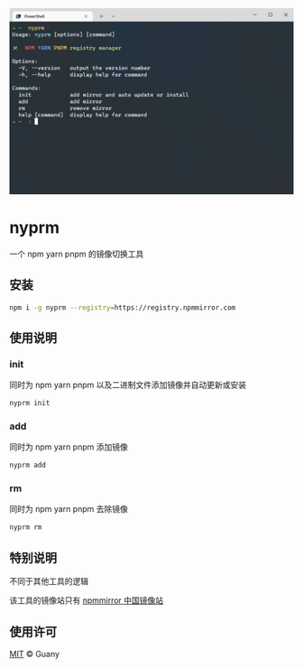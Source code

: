 ![nyprm](./nyprm.png)

# nyprm

一个 npm yarn pnpm 的镜像切换工具

## 安装

```bash
npm i -g nyprm --registry=https://registry.npmmirror.com
```

## 使用说明

### init

同时为 npm yarn pnpm 以及二进制文件添加镜像并自动更新或安装

```bash
nyprm init
```

### add

同时为 npm yarn pnpm 添加镜像

```bash
nyprm add
```

### rm

同时为 npm yarn pnpm 去除镜像

```bash
nyprm rm
```

## 特别说明

不同于其他工具的逻辑

该工具的镜像站只有 [npmmirror 中国镜像站](https://npmmirror.com/)

## 使用许可

[MIT](./LICENSE) © Guany
